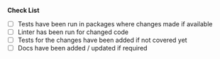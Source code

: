 **Check List**
- [ ] Tests have been run in packages where changes made if available
- [ ] Linter has been run for changed code
- [ ] Tests for the changes have been added if not covered yet
- [ ] Docs have been added / updated if required

<!--

Please uncomment and fill the sections below if applicable. This will help the reviewer to get the context quicker.

**Issue Reference this PR resolves**

[For example #12]

**Description of Changes Made (if issue reference is not provided)**

[Description goes here]
-->
